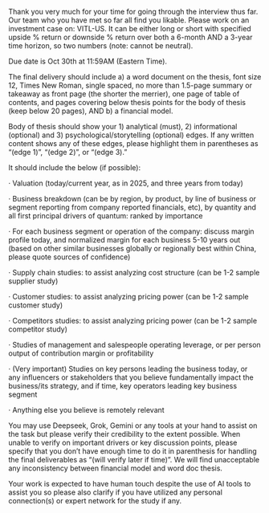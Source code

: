 Thank you very much for your time for going through the interview thus far. Our team who you have met so far all find you likable. Please work on an investment case on: VITL-US. It can be either long or short with specified upside % return or downside % return over both a 6-month AND a 3-year time horizon, so two numbers (note: cannot be neutral).

Due date is Oct 30th at 11:59AM (Eastern Time).

The final delivery should include a) a word document on the thesis, font size 12, Times New Roman, single spaced, no more than 1.5-page summary or takeaway as front page (the shorter the merrier), one page of table of contents, and pages covering below thesis points for the body of thesis (keep below 20 pages), AND b) a financial model.

Body of thesis should show your 1) analytical (must), 2) informational (optional) and 3) psychological/storytelling (optional) edges. If any written content shows any of these edges, please highlight them in parentheses as “(edge 1)”, “(edge 2)”, or “(edge 3).”

It should include the below (if possible):

·      Valuation (today/current year, as in 2025, and three years from today)

·      Business breakdown (can be by region, by product, by line of business or segment reporting from company reported financials, etc), by quantity and all first principal drivers of quantum: ranked by importance

·      For each business segment or operation of the company: discuss margin profile today, and normalized margin for each business 5-10 years out (based on other similar businesses globally or regionally best within China, please quote sources of confidence)

·      Supply chain studies: to assist analyzing cost structure (can be 1-2 sample supplier study)

·      Customer studies: to assist analyzing pricing power (can be 1-2 sample customer study)

·      Competitors studies: to assist analyzing pricing power (can be 1-2 sample competitor study)

·      Studies of management and salespeople operating leverage, or per person output of contribution margin or profitability

·      (Very important) Studies on key persons leading the business today, or any influencers or stakeholders that you believe fundamentally impact the business/its strategy, and if time, key operators leading key business segment

·      Anything else you believe is remotely relevant

You may use Deepseek, Grok, Gemini or any tools at your hand to assist on the task but please verify their credibility to the extent possible. When unable to verify on important drivers or key discussion points, please specify that you don’t have enough time to do it in parenthesis for handling the final deliverables as “(will verify later if time)”. We will find unacceptable any inconsistency between financial model and word doc thesis.

Your work is expected to have human touch despite the use of AI tools to assist you so please also clarify if you have utilized any personal connection(s) or expert network for the study if any.
